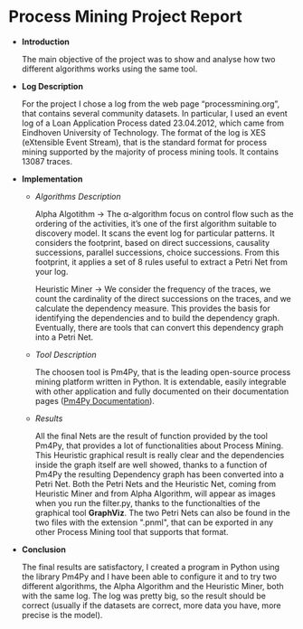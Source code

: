 # **Process Mining Project Report**

- **Introduction**

  The main objective of the project was to show and analyse how two different algorithms works using the same tool.

- **Log Description**

  For the project I chose a log from the web page “processmining.org”, that contains several community datasets.
  In particular, I used an event log of a Loan Application Process dated 23.04.2012, which came from Eindhoven University of   Technology.
  The format of the log is XES (eXtensible Event Stream), that is the standard format for process mining supported by the      majority of process mining tools.
  It contains 13087 traces.

- **Implementation**

  - *Algorithms Description*

    Alpha Algotithm -> 
    The α-algorithm focus on control flow such as the ordering of the activities, it’s one of the first algorithm suitable to     discovery model.
    It scans the event log for particular patterns.
    It considers the footprint, based on direct successions, causality successions, parallel successions, choice successions.
    From this footprint, it applies a set of 8 rules useful to extract a Petri Net from your log.

    Heuristic Miner -> 
    We consider the frequency of the traces, we count the cardinality of the direct successions on the traces, and we     calculate the dependency measure. 
    This provides the basis for identifying the dependencies and to build the dependency graph.
    Eventually, there are tools that can convert this dependency graph into a Petri Net.

  - *Tool Description*

    The choosen tool is Pm4Py, that is the leading open-source process mining platform written in Python.
    It is extendable, easily integrable with other application and fully documented on their documentation pages ([Pm4Py Documentation](https://pm4py.fit.fraunhofer.de/docs)).

  - *Results*
  
    All the final Nets are the result of function provided by the tool Pm4Py, that provides a lot of functionalities about Process Mining.
    This Heuristic graphical result is really clear and the dependencies inside the graph itself are well showed, thanks to a function of Pm4Py the resulting Dependency graph has been converted into a Petri Net.
    Both the Petri Nets and the Heuristic Net, coming from Heuristic Miner and from Alpha Algorithm, will appear as images when you run the filter.py, thanks to the functionalties of the graphical tool **GraphViz**.
    The two Petri Nets can also be found in the two files with the extension ".pnml", that can be exported in any other Process Mining tool that supports that format.

- **Conclusion**

  The final results are satisfactory, I created a program in Python using the library Pm4Py and I have been able to configure it and to try two different algorithms, the Alpha Algorithm and the Heuristic Miner, both with the same log.
The log was pretty big, so the result should be correct (usually if the datasets are correct, more data you have, more precise is the model).
